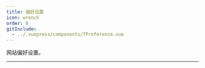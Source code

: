 ```yaml
---
title: 偏好设置
icon: wrench
order: 0
gitInclude:
  - ../.vuepress/components/TPreference.vue
---
```


<script setup>
import TPreference from '@components/TPreference.vue';
</script>

网站偏好设置。

---

<TPreference />

